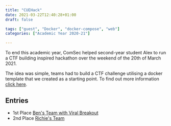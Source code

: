 ```yaml
---
title: "CUEHack"
date: 2021-03-22T12:40:28+01:00
draft: false

tags: ["guest", "Docker", "docker-compose", "web"]
categories: ["Academic Year 2020-21"]

---
```

To end this academic year, ComSec helped second-year student Alex to run a CTF building inspired hackathon over the weekend of the 20th of March 2021.

The idea was simple, teams had to build a CTF challenge utilising a docker template that we created as a starting point. To find out more information [click here](https://github.com/Cov-ComSec/CUEHack).

## Entries
- 1st Place [Ben's Team with Viral Breakout](https://github.com/sharkmoos/Build-a-CTF_Event)
- 2nd Place [Richie's Team](https://github.com/RichieSec/Build-a-CTF_Event)
